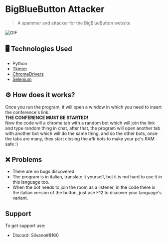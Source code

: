 # BigBlueButton Attacker

> A spammer and attacker for the BigBlueButton website



![GIF](http://g.recordit.co/rEyajyN636.gif)


## 🖥️ Technologies Used
- Python 
- [Tkinter](https://wiki.python.org/moin/TkInter)
- [ChromeDrivers](https://chromedriver.chromium.org/downloads)  
- [Selenium](https://selenium-python.readthedocs.io/)

## ⚙️ How does it works?
Once you run the program, it will open a window in which you need to insert the conference's link.  
**THE CONFERENCE MUST BE STARTED!**  
Now the code will a chrome tab with a random bot which will join the link and type random thing in chat, after that, the program will open another tab with another bot which will do the same thing, and so the other bots, once the tabs are many, they start closing the afk bots to make your pc's RAM safe :)  

## ❌ Problems
- There are no bugs discovered 
- The program is in italian, translate it yourself, but it is not hard to use it in this language too.  
- When the bot needs to join the room as a listener, in the code there is the italian version of the button, just use F12 to discover your language's variant.  

## Support

To get support use:  

- Discord: Silvano#8160

